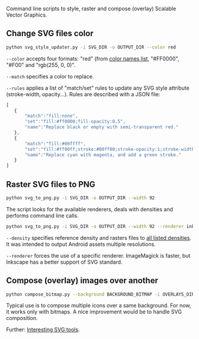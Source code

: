 Command line scripts to style, raster and compose (overlay) Scalable Vector Graphics.


## Change SVG files color
```bash
python svg_style_updater.py -i SVG_DIR -o OUTPUT_DIR --color red
```
`--color` accepts four formats: "red" (from [color names list](code/color_names.cfg), "#FF0000", "#F00" and "rgb(255, 0, 0)".

`--match` specifies a color to replace.

`--rules` applies a list of "match/set" rules to update any SVG style attribute (stroke-width, opacity...). Rules are described with a JSON file:
 ```javascript
[
    {
        "match":"fill:none",
        "set":"fill:#ff0000;fill-opacity:0.5",
        "name":"Replace black or empty with semi-transparent red."
    },
    {
        "match":"fill:#00ffff",
        "set":"fill:#ff00ff;stroke:#00ff00;stroke-opacity:1;stroke-width:25;",
        "name":"Replace cyan with magenta, and add a green stroke."
    }
]
 ```


## Raster SVG files to PNG
```bash
python svg_to_png.py -i SVG_DIR -o OUTPUT_DIR --width 92
```
The script looks for the available renderers, deals with densities and performs command line calls.
```bash
python svg_to_png.py -i SVG_DIR -o OUTPUT_DIR --width 92 --renderer inkscape --density xhdpi
```
`--density` specifies reference density and rasters files to [all listed densities](code/densities.json). It was intended to output Android assets multiple resolutions.

`--renderer` forces the use of a specific renderer. ImageMagick is faster, but Inkscape has a better support of SVG standard.


## Compose (overlay) images over another
```bash
python compose_bitmap.py --background BACKGROUND_BITMAP -i OVERLAYS_DIR -o OUTPUT_DIR
```
Typical use is to compose multiple icons over a same background. For now, it works only with bitmaps. A nice improvement would be to handle SVG composition.

 Further: [Interesting SVG tools](doc/notes_about_svg.md).
